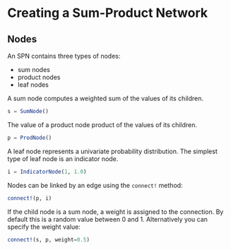 Creating a Sum-Product Network
==============================

## Nodes

An SPN contains three types of nodes:

* sum nodes
* product nodes
* leaf nodes

A sum node computes a weighted sum of the values of its children.

```julia
s = SumNode()
```

The value of a product node product of the values of its children.

```julia
p = ProdNode()
```

A leaf node represents a univariate probability distribution. The simplest type of leaf node is an indicator node.

```julia
i = IndicatorNode(1, 1.0)
```

Nodes can be linked by an edge using the `connect!` method:

```julia
connect!(p, i)
```

If the child node is a sum node, a weight is assigned to the connection. By default this is a random value between 0 and 1. Alternatively you can specify the weight value:

```julia
connect!(s, p, weight=0.5)
```
